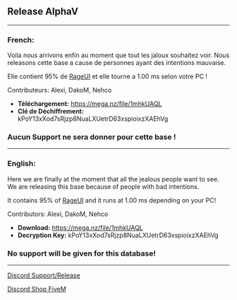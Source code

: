 ## Release AlphaV
____

### French:
Voila nous arrivons enfin au moment que tout les jaloux souhaitez voir.
Nous releasons cette base a cause de personnes ayant des intentions mauvaise.

Elle contient 95% de [RageUI](https://github.com/iTexZoz/RageUI) et elle tourne a 1.00 ms selon votre PC !

Contributeurs: Alexi, DakoM, Nehco

- **Téléchargement:** https://mega.nz/file/1mhkUAQL
- **Clé de Déchiffrement:** kPoY13xXod7sRjzp8NuaLXUetrD63xspioixzXAEhVg

### Aucun Support ne sera donner pour cette base !

____

### English:
Here we are finally at the moment that all the jealous people want to see.
We are releasing this base because of people with bad intentions.

It contains 95% of [RageUI](https://github.com/iTexZoz/RageUI) and it runs at 1.00 ms depending on your PC!

Contributors: Alexi, DakoM, Nehco

- **Download:** https://mega.nz/file/1mhkUAQL
- **Decryption Key:** kPoY13xXod7sRjzp8NuaLXUetrD63xspioixzXAEhVg

### No support will be given for this database!

____

[Discord Support/Release](https://discord.gg/EBfXQ94ewu)


[Discord Shop FiveM](https://discord.gg/mUmeeUsFcU)
